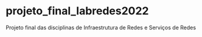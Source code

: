 # projeto_final_labredes2022
Projeto final das disciplinas de Infraestrutura de Redes e Serviços de Redes
